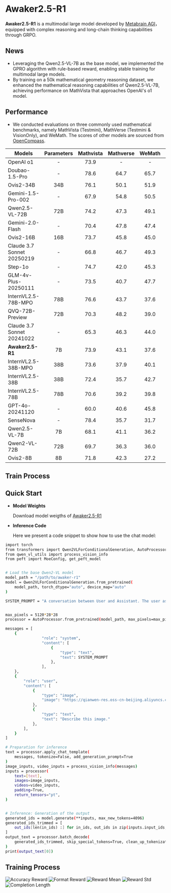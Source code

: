 # Awaker2.5-R1

**Awaker2.5-R1** is a multimodal large model developed by [Metabrain AGI](https://www.metabrainagi.com)， equipped with complex reasoning and long-chain thinking capabilities through GRPO.

## News
- Leveraging the Qwen2.5-VL-7B as the base model, we implemented the GPRO algorithm with rule-based reward, enabling stable training for multimodal large models.
- By training on a 50k mathematical geometry reasoning dataset, we enhanced the mathematical reasoning capabilities of Qwen2.5-VL-7B, achieving performance on MathVista that approaches OpenAI's o1 model. 

## Performance
- We conducted evaluations on three commonly used mathematical benchmarks, namely MathVista (Testmini), MathVerse (Testmini & VisionOnly), and WeMath. The scores of other models are sourced from [OpenCompass](https://rank.opencompass.org.cn/leaderboard-multimodal-reasoning/?m=REALTIME).

| Models               | Parameters |   Mathvista | Mathverse | WeMath | Avg.|
| ------------------- | :--------: | :------: | :--------: | :-------: |  :-------: |
|OpenAI o1| - |73.9 |-|-|-|
|Doubao-1.5-Pro	| - |78.6	|64.7	|65.7	|69.6|
|Ovis2-34B	| 34B|76.1	|50.1	|51.9	|59.3|
|Gemini-1.5-Pro-002	| - |67.9	|54.8	|50.5	|57.7|
|Qwen2.5-VL-72B	| 72B |74.2	|47.3	|49.1	|56.8|
|Gemini-2.0-Flash	| - |70.4	|47.8	|47.4|	55.2|
|Ovis2-16B	| 16B |73.7	|45.8	|45.0	|54.8|
|Claude 3.7 Sonnet 20250219	| - |66.8	|46.7	|49.3	|54.2| 
|Step-1o	| - |74.7	|42.0	|45.3	|54.0|
|GLM-4v-Plus-20250111	| - |73.5	|40.7	|47.7	|53.9|
|InternVL2.5-78B-MPO	|78B |76.6	|43.7	|37.6	|52.6|
|QVQ-72B-Preview	| 72B |70.3	|48.2	|39.0	|52.5|
|Claude 3.7 Sonnet 20241022	| - |65.3	|46.3	|44.0	|51.8|
|**Awaker2.5-R1** | 7B | 73.9 | 43.1 | 37.6 | 51.5|
|InternVL2.5-38B-MPO	| 38B |73.6	|37.9	|40.1	|50.5|
|InternVL2.5-38B	| 38B |72.4	|35.7	|42.7	|50.2|
|InternVL2.5-78B	| 78B |70.6	|39.2	|39.8	|49.8|
|GPT-4o-20241120	| - |60.0	|40.6	|45.8	|48.8|
|SenseNova	| - |78.4	|35.7	|31.7	|48.6|
|Qwen2.5-VL-7B	| 7B |68.1	|41.1	|36.2	|48.4|
|Qwen2-VL-72B	| 72B |69.7	|36.3	|36.0	|47.3|
|Ovis2-8B	| 8B |71.8	|42.3	|27.2	|47.1|



## Train Process



## Quick Start

- **Model Weights**
  
  Download model weigths of [Awaker2.5-R1](https://huggingface.co/MetabrainAGI/Awaker2.5-R1)

- **Inference Code**
  
  Here we present a code snippet to show how to use the chat model:

```bash
import torch
from transformers import Qwen2VLForConditionalGeneration, AutoProcessor
from qwen_vl_utils import process_vision_info
from peft import MoeConfig, get_peft_model


# Load the base Qwen2-VL model
model_path = "/path/to/awaker-r1"
model = Qwen2VLForConditionalGeneration.from_pretrained(
    model_path, torch_dtype="auto", device_map="auto"
)

SYSTEM_PROMPT = "A conversation between User and Assistant. The user asks a question, and the Assistant solves it. The assistant first thinks about the reasoning process in the mind and then provides the user with the answer. The reasoning process and answer are enclosed within <think> </think> and <answer> </answer> tags, respectively, i.e., <think> reasoning process here </think><answer> answer here </answer>"


max_pixels = 5120*28*28
processor = AutoProcessor.from_pretrained(model_path, max_pixels=max_pixels)

messages = [
    {
                "role": "system",
                "content": [
                    {
                        "type": "text",
                        "text": SYSTEM_PROMPT
                    },
                ],
    },
    {
        "role": "user",
        "content": [
            {
                "type": "image",
                "image": "https://qianwen-res.oss-cn-beijing.aliyuncs.com/Qwen-VL/assets/demo.jpeg",
            },
            {
                "type": "text", 
                "text": "Describe this image."
            },
        ],
    }
]

# Preparation for inference
text = processor.apply_chat_template(
    messages, tokenize=False, add_generation_prompt=True
)
image_inputs, video_inputs = process_vision_info(messages)
inputs = processor(
    text=[text],
    images=image_inputs,
    videos=video_inputs,
    padding=True,
    return_tensors="pt",
)


# Inference: Generation of the output
generated_ids = model.generate(**inputs, max_new_tokens=4096)
generated_ids_trimmed = [
    out_ids[len(in_ids) :] for in_ids, out_ids in zip(inputs.input_ids, generated_ids)
]
output_text = processor.batch_decode(
    generated_ids_trimmed, skip_special_tokens=True, clean_up_tokenization_spaces=False
)
print(output_text[0])
```

## Training Process
![Accuracy Reward](https://github.com/MetabrainAGI/Awaker2.5-R1/blob/main/figs/reward_accuracy_49k.png) 
![Format Reward](https://github.com/MetabrainAGI/Awaker2.5-R1/blob/main/figs/reward_format_49k.png)
![Reward Mean](https://github.com/MetabrainAGI/Awaker2.5-R1/blob/main/figs/reward_mean_49k.png)
![Reward Std](https://github.com/MetabrainAGI/Awaker2.5-R1/blob/main/figs/reward_std_49k.png)
![Completion Length](https://github.com/MetabrainAGI/Awaker2.5-R1/blob/main/figs/reward_cl_49k.png)



